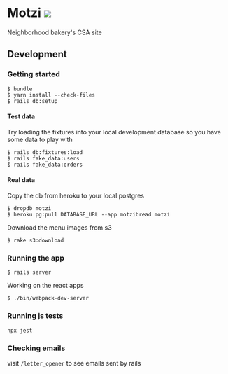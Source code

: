 # Motzi ![](https://github.com/kylefritz/motzi/workflows/ci/badge.svg)

Neighborhood bakery's CSA site

## Development

### Getting started

```
$ bundle
$ yarn install --check-files
$ rails db:setup
```

#### Test data

Try loading the fixtures into your local development database so you have some data to play with

```
$ rails db:fixtures:load
$ rails fake_data:users
$ rails fake_data:orders
```

#### Real data

Copy the db from heroku to your local postgres

```
$ dropdb motzi
$ heroku pg:pull DATABASE_URL --app motzibread motzi
```

Download the menu images from s3

```
$ rake s3:download
```

### Running the app

```
$ rails server
```

Working on the react apps

```
$ ./bin/webpack-dev-server
```

### Running js tests

```
npx jest
```

### Checking emails

visit `/letter_opener` to see emails sent by rails
